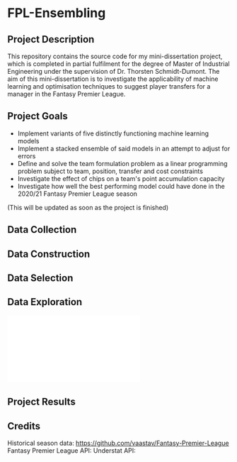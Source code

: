 # FPL-Ensembling


## Project Description

This repository contains the source code for my mini-dissertation project, which is completed in partial fulfilment for the degree of Master of Industrial Engineering under the supervision of Dr. Thorsten Schmidt-Dumont. The aim of this mini-dissertation is to investigate the applicability of machine learning and optimisation techniques to suggest player transfers for a manager in the Fantasy Premier League.

## Project Goals

* Implement variants of five distinctly functioning machine learning models 
* Implement a stacked ensemble of said models in an attempt to adjust for errors
* Define and solve the team formulation problem as a linear programming problem subject to team, position, transfer and cost constraints 
* Investigate the effect of chips on a team's point accumulation capacity
* Investigate how well the best performing model could have done in the 2020/21 Fantasy Premier League season

(This will be updated as soon as the project is finished)

## Data Collection
## Data Construction
## Data Selection
## Data Exploration

![Cost analysis](fig/eda/correlations.pdf "Cost analysis")

## Project Results

## Credits
Historical season data: https://github.com/vaastav/Fantasy-Premier-League
Fantasy Premier League API: 
Understat API: 
